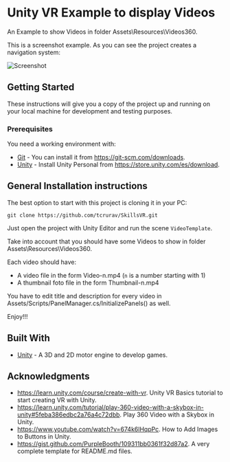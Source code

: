 # Unity VR Example to display Videos

An Example to show Videos in folder Assets\Resources\Videos360.

This is a screenshot example. As you can see the project creates a navigation system:

![Screenshot](/screenshots/screenshot-1.png)

## Getting Started

These instructions will give you a copy of the project up and running on your local machine for development and testing purposes.

### Prerequisites

You need a working environment with:
* [Git](https://git-scm.com) - You can install it from https://git-scm.com/downloads.
* [Unity](https://store.unity.com/es/download) - Install Unity Personal from https://store.unity.com/es/download.

## General Installation instructions

The best option to start with this project is cloning it in your PC:

```
git clone https://github.com/tcrurav/SkillsVR.git
```

Just open the project with Unity Editor and run the scene `VideoTemplate`.

Take into account that you should have some Videos to show in folder Assets\Resources\Videos360.

Each video should have:
* A video file in the form Video-n.mp4 (`n` is a number starting with 1)
* A thumbnail foto file in the form Thumbnail-n.mp4

You have to edit title and description for every video in Assets/Scripts/PanelManager.cs/InitializePanels() as well.

Enjoy!!!

## Built With

* [Unity](https://unity.com/es) - A 3D and 2D motor engine to develop games.

## Acknowledgments

* https://learn.unity.com/course/create-with-vr. Unity VR Basics tutorial to start creating VR with Unity.
* https://learn.unity.com/tutorial/play-360-video-with-a-skybox-in-unity#5feba386edbc2a76a4c72dbb. Play 360 Video with a Skybox in Unity.
* https://www.youtube.com/watch?v=674k6lHqpPc. How to Add Images to Buttons in Unity.
* https://gist.github.com/PurpleBooth/109311bb0361f32d87a2. A very complete template for README.md files.